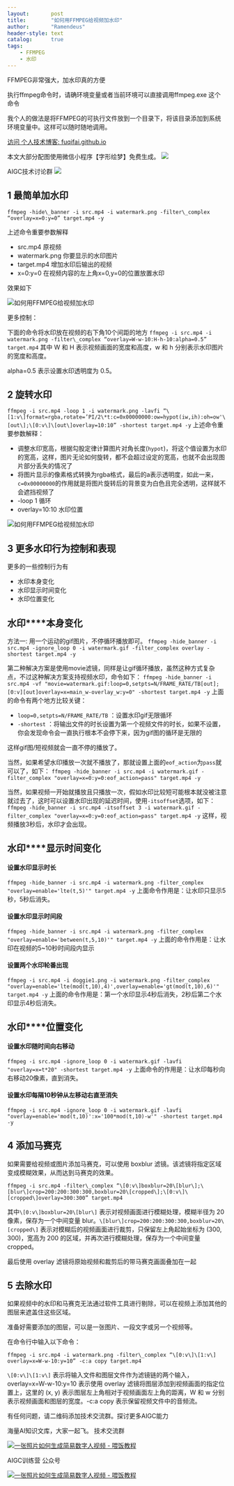 ```yaml
---
layout:       post
title:        "如何用FFMPEG给视频加水印"
author:       "Ramendeus"
header-style: text
catalog:      true
tags:
    - FFMPEG
    - 水印
---
```




FFMPEG非常强大，加水印真的方便

执行ffmpeg命令时，请确环境变量或者当前环境可以直接调用ffmpeg.exe 这个命令

我个人的做法是将FFMPEG的可执行文件放到一个目录下，将该目录添加到系统环境变量中。这样可以随时随地调用。

[访问 个人技术博客: fuqifai.github.io](https://fuqifai.github.io)

本文大部分配图使用微信小程序【字形绘梦】免费生成。
![](/img/小程序码.png)

AIGC技术讨论群
![](/img/RA群永久二维码.png)

## 1 最简单加水印

`
ffmpeg -hide\_banner -i src.mp4 -i watermark.png -filter\_complex “overlay=x=0:y=0” target.mp4 -y
`

上述命令重要参数解释

+   src.mp4 原视频
+   watermark.png 你要显示的水印图片
+   target.mp4 增加水印后输出的视频
+   x=0:y=0 在视频内容的左上角x=0,y=0的位置放置水印

效果如下

![如何用FFMPEG给视频加水印](https://www.shxcj.com/wp-content/uploads/2025/02/e7418b3f-1c2f-46ed-bc82-f307eeb29856.png)

更多控制：

下面的命令将水印放在视频的右下角10个间距的地方
`
ffmpeg -i src.mp4 -i watermark.png -filter\_complex “overlay=W-w-10:H-h-10:alpha=0.5” target.mp4
`
其中 W 和 H 表示视频画面的宽度和高度，w 和 h 分别表示水印图片的宽度和高度。

alpha=0.5 表示设置水印透明度为 0.5。

## 2 旋转水印
`
ffmpeg -i src.mp4 -loop 1 -i watermark.png -lavfi “\[1:v\]format=rgba,rotate=’PI/2\*t:c=0x00000000:ow=hypot(iw,ih):oh=ow'\[out\];\[0:v\]\[out\]overlay=10:10” -shortest target.mp4 -y
`
上述命令重要参数解释：

+   调整水印宽高，根据勾股定律计算图片对角长度(`hypot`)，将这个值设置为水印的宽高，这样，图片无论如何旋转，都不会超过设定的宽高，也就不会出现图片部分丢失的情况了
+   将图片显示的像素格式转换为rgba格式，最后的a表示透明度，如此一来，`c=0x00000000`的作用就是将图片旋转后的背景变为白色且完全透明，这样就不会遮挡视频了
+   \-loop 1 循环
+   overlay=10:10 水印位置

![如何用FFMPEG给视频加水印](https://www.shxcj.com/wp-content/uploads/2025/02/6ba86f16-e388-4704-afba-bc1181a0da2d.png)

## 3 更多水印行为控制和表现

更多的一些控制行为有

+   水印本身变化
+   水印显示时间变化
+   水印位置变化

## **水印****本身变化**

方法一: 用一个运动的gif图片，不停循环播放即可。 `ffmpeg -hide_banner -i src.mp4 -ignore_loop 0 -i watermark.gif -filter_complex overlay -shortest target.mp4 -y`

第二种解决方案是使用movie滤镜，同样是让gif循环播放，虽然这种方式复杂点，不过这种解决方案支持视频水印，命令如下：
 `ffmpeg -hide_banner -i src.mp4 -vf "movie=watermark.gif:loop=0,setpts=N/FRAME_RATE/TB[out];[0:v][out]overlay=x=main_w-overlay_w:y=0" -shortest target.mp4 -y`
  上面的命令有两个地方比较关键：

+   `loop=0,setpts=N/FRAME_RATE/TB` ：设置水印gif无限循环
+   `-shortest` ：将输出文件的时长设置为第一个视频文件的时长，如果不设置，你会发现命令会一直执行根本不会停下来，因为gif图的循环是无限的

这样gif图/短视频就会一直不停的播放了。

当然，如果希望水印播放一次就不播放了，那就设置上面的`eof_action`为`pass`就可以了，如下： `ffmpeg -hide_banner -i src.mp4 -i watermark.gif -filter_complex "overlay=x=0:y=0:eof_action=pass" target.mp4 -y`

当然，如果视频一开始就播放且只播放一次，假如水印比较短可能根本就没被注意就过去了，这时可以设置水印出现的延迟时间，使用`-itsoffset`选项，如下： `ffmpeg -hide_banner -i src.mp4 -itsoffset 3 -i watermark.gif -filter_complex "overlay=x=0:y=0:eof_action=pass" target.mp4 -y` 这样，视频播放3秒后，水印才会出现。

## **水印****显示时间变化**

#### **设置****水印****显示时长**

`ffmpeg -hide_banner -i src.mp4 -i watermark.png -filter_complex "overlay=enable='lte(t,5)'" target.mp4 -y` 上面命令作用是：让水印只显示5秒，5秒后消失。

#### **设置****水印****显示时间段**

`ffmpeg -hide_banner -i src.mp4 -i watermark.png -filter_complex "overlay=enable='between(t,5,10)'" target.mp4 -y` 上面的命令作用是：让水印在视频的5~10秒时间段内显示

#### **设置两个****水印****轮番出现**

`ffmpeg -i src.mp4 -i doggie1.png -i watermark.png -filter_complex "overlay=enable='lte(mod(t,10),4)',overlay=enable='gt(mod(t,10),6)'" target.mp4 -y` 上面的命令作用是：第一个水印显示4秒后消失，2秒后第二个水印显示4秒后消失。

## **水印****位置变化**

#### **设置****水印****随时间向右移动**

`ffmpeg -i src.mp4 -ignore_loop 0 -i watermark.gif -lavfi "overlay=x=t*20" -shortest target.mp4 -y` 上面命令的作用是：让水印每秒向右移动20像素，直到消失。

#### **设置****水印****每隔10秒钟从左移动右直至消失**

`ffmpeg -i src.mp4 -ignore_loop 0 -i watermark.gif -lavfi "overlay=enable='mod(t,10)':x='100*mod(t,10)-w'" -shortest target.mp4 -y`

## 4 添加马赛克

如果需要给视频或图片添加马赛克，可以使用 boxblur 滤镜。该滤镜将指定区域变成模糊效果，从而达到马赛克的效果。

`ffmpeg -i src.mp4 -filter\_complex “\[0:v\]boxblur=20\[blur\];\[blur\]crop=200:200:300:300,boxblur=20\[cropped\];\[0:v\]\[cropped\]overlay=300:300” target.mp4`

其中`\[0:v\]boxblur=20\[blur\]` 表示对视频画面进行模糊处理，模糊半径为 20 像素，保存为一个中间变量 blur。`\[blur\]crop=200:200:300:300,boxblur=20\[cropped\]` 表示对模糊后的视频画面进行裁剪，只保留左上角起始坐标为 (300, 300)，宽高为 200 的区域，并再次进行模糊处理，保存为一个中间变量 cropped。

最后使用 overlay 滤镜将原始视频和裁剪后的带马赛克画面叠加在一起

## 5 去除水印

如果视频中的水印和马赛克无法通过软件工具进行剔除，可以在视频上添加其他的图层来遮盖住这些区域。

准备好需要添加的图层，可以是一张图片、一段文字或另一个视频等。

在命令行中输入以下命令：

`ffmpeg -i src.mp4 -i watermark.png -filter\_complex “\[0:v\]\[1:v\] overlay=x=W-w-10:y=10” -c:a copy target.mp4`

`\[0:v\]\[1:v\]` 表示将输入文件和图层文件作为滤镜链的两个输入，overlay=x=W-w-10:y=10 表示使用 overlay 滤镜将图层添加到视频画面的指定位置上，这里的 (x, y) 表示图层左上角相对于视频画面左上角的距离，W 和 w 分别表示视频画面和图层的宽度。-c:a copy 表示保留视频文件中的音频流。

有任何问题，请二维码添加技术交流群。探讨更多AIGC能力

海量AI知识文库，大家一起飞。 技术交流群

[![一张照片如何生成简易数字人视频 - 喂饭教程](https://www.shxcj.com/wp-content/uploads/2025/01/d71f77e9-14cb-4b05-9f78-964ead8ff787.png)](https://www.shxcj.com/wp-content/uploads/2025/01/d71f77e9-14cb-4b05-9f78-964ead8ff787.png)

AIGC训练营 公众号

[![一张照片如何生成简易数字人视频 - 喂饭教程](https://www.shxcj.com/wp-content/uploads/2025/01/a7bbe03c-0530-40f9-830b-f3ab7c301a10.png)](https://www.shxcj.com/wp-content/uploads/2025/01/a7bbe03c-0530-40f9-830b-f3ab7c301a10.png)

